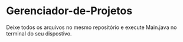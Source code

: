 # Gerenciador-de-Projetos

Deixe todos os arquivos no mesmo repositório e execute Main.java no terminal do seu dispostivo.
